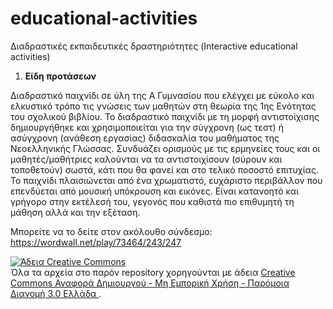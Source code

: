 # educational-activities
Διαδραστικές εκπαιδευτικές δραστηριότητες (Interactive educational activities)

1. **Είδη προτάσεων**
 
Διαδραστικό παιχνίδι σε ύλη της Α Γυμνασίου που ελέγχει με εύκολο και ελκυστικό τρόπο τις γνώσεις των μαθητών στη θεωρία της 1ης Ενότητας του σχολικού βιβλίου. To
διαδραστικό παιχνίδι με τη μορφή αντιστοίχισης δημιουργήθηκε και χρησιμοποιείται για την σύγχρονη (ως τεστ) ή ασύγχρονη (ανάθεση εργασίας) διδασκαλία του μαθήματος
της Νεοελληνικής Γλώσσας. Συνδυάζει ορισμούς με τις ερμηνείες τους και οι μαθητές/μαθήτριες καλούνται να τα αντιστοιχίσουν (σύρουν και τοποθετούν) σωστά, κάτι που θα
φανεί και στο τελικό ποσοστό επιτυχίας. Το παιχνίδι πλαισιώνεται από ένα χρωματιστό, ευχάριστο περιβάλλον που επενδύεται από μουσική υπόκρουση και εικόνες. Είναι
κατανοητό και γρήγορο στην εκτέλεσή του, γεγονός που καθιστά πιο επιθυμητή τη μάθηση αλλά και την εξέταση. 

Μπορείτε να το δείτε στον ακόλουθο σύνδεσμο: https://wordwall.net/play/73464/243/247

<a rel="license" href="http://creativecommons.org/licenses/by-nc-sa/3.0/gr/"><img alt="Άδεια Creative Commons" style="border-width:0" src="https://i.creativecommons.org/l/by-nc-sa/3.0/gr/88x31.png" /></a><br />Όλα τα αρχεία στο παρόν repository χορηγούνται με άδεια <a rel="license" href="http://creativecommons.org/licenses/by-nc-sa/3.0/gr/">Creative Commons Αναφορά Δημιουργού - Μη Εμπορική Χρήση - Παρόμοια Διανομή 3.0 Ελλάδα </a>.
